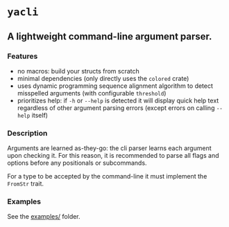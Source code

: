 # `yacli`

## A lightweight command-line argument parser.


### Features
- no macros: build your structs from scratch
- minimal dependencies (only directly uses the `colored` crate)
- uses dynamic programming sequence alignment algorithm to detect misspelled arguments (with configurable `threshold`)
- prioritizes help: if `-h` or `--help` is detected it will display quick help text regardless of other argument parsing errors (except errors on calling `--help` itself)


### Description

Arguments are learned as-they-go: the cli parser learns each argument upon checking it. For this reason, it is recommended to parse all flags and options before any positionals or subcommands.

For a type to be accepted by the command-line it must implement the `FromStr` trait.


### Examples

See the [examples/](./examples/) folder.